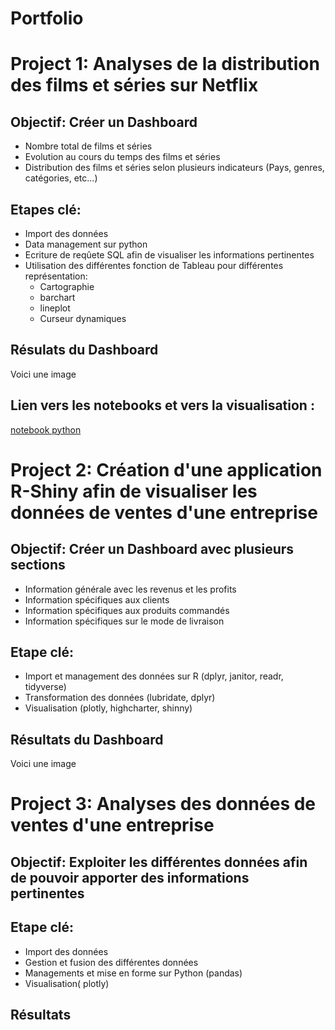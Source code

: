 # Portfolio
# Project 1: Analyses de la distribution des films et séries sur Netflix
## Objectif: Créer un Dashboard 
- Nombre total de films et séries
- Evolution au cours du temps des films et séries
- Distribution des films et séries selon plusieurs indicateurs (Pays, genres, catégories, etc...)

## Etapes clé:
- Import des données 
- Data management sur python
- Ecriture de reqûete SQL afin de visualiser les informations pertinentes 
- Utilisation des différentes fonction de Tableau pour différentes représentation:
  - Cartographie
  - barchart
  - lineplot
  - Curseur dynamiques
 
## Résulats du Dashboard 
Voici une image

## Lien vers les notebooks et vers la visualisation :
[notebook python](https://github.com/Dudul-99/Portfolio/blob/main/Exploration%20du%20dataframe%20Netflix%20avec%20python.ipynb)


# Project 2: Création d'une application R-Shiny afin de visualiser les données de ventes d'une entreprise

## Objectif: Créer un Dashboard avec plusieurs sections
- Information générale avec les revenus et les profits
- Information spécifiques aux clients
- Information spécifiques aux produits commandés
- Information spécifiques sur le mode de livraison

## Etape clé:
- Import et management des données sur R  (dplyr, janitor, readr, tidyverse)
- Transformation des données (lubridate, dplyr)
- Visualisation (plotly, highcharter, shinny)

## Résultats du Dashboard

Voici une image

# Project 3: Analyses des données de ventes d'une entreprise

## Objectif: Exploiter les différentes données afin de pouvoir apporter des informations pertinentes

## Etape clé:
- Import des données
- Gestion et fusion des différentes données
- Managements et mise en forme sur Python (pandas)
- Visualisation( plotly)

## Résultats


